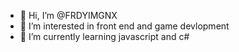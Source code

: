 - 👋 Hi, I’m @FRDYIMGNX
- 👀 I’m interested in front end and game devlopment
- 🌱 I’m currently learning javascript and c#

<!---
FRDYIMGNX/FRDYIMGNX is a ✨ special ✨ repository because its `README.md` (this file) appears on your GitHub profile.
You can click the Preview link to take a look at your changes.
--->
